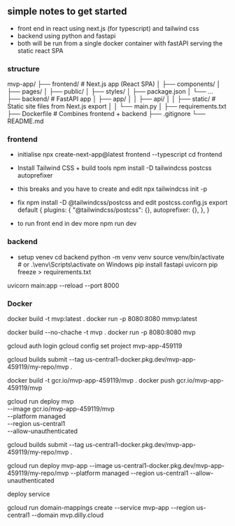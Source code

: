 ## simple notes to get started

- front end in react using next.js (for typescript) and tailwind css
- backend using python and fastapi
- both will be run from a single docker container with fastAPI serving the static react SPA

### structure ###

mvp-app/
├── frontend/                    # Next.js app (React SPA)
│   ├── components/
│   ├── pages/
│   ├── public/
│   ├── styles/
│   ├── package.json
│   └── ...
├── backend/                     # FastAPI app
│   ├── app/
│   │   ├── api/
│   │   ├── static/              # Static site files from Next.js export
│   │   └── main.py
│   ├── requirements.txt
├── Dockerfile                   # Combines frontend + backend
├── .gitignore
└── README.md


### frontend ###

- initialise
npx create-next-app@latest frontend --typescript
cd frontend

- Install Tailwind CSS + build tools
npm install -D tailwindcss postcss autoprefixer

- this breaks and you have to create and edit
npx tailwindcss init -p

- fix
npm install -D @tailwindcss/postcss
and edit postcss.config.js
export default {
  plugins: {
    "@tailwindcss/postcss": {},
    autoprefixer: {},
  },
}


- to run front end in dev more npm run dev


### backend ###

- setup venev
cd backend
python -m venv venv
source venv/bin/activate  # or .\\venv\\Scripts\\activate on Windows
pip install fastapi uvicorn
pip freeze > requirements.txt


uvicorn main:app --reload --port 8000



### Docker ###
docker build -t mvp:latest .
docker run -p 8080:8080 mmvp:latest

docker build --no-chache -t mvp .
docker run -p 8080:8080 mvp



gcloud auth login
gcloud config set project mvp-app-459119


gcloud builds submit --tag us-central1-docker.pkg.dev/mvp-app-459119/my-repo/mvp .



docker build -t gcr.io/mvp-app-459119/mvp .
docker push gcr.io/mvp-app-459119/mvp

gcloud run deploy mvp \
  --image gcr.io/mvp-app-459119/mvp \
  --platform managed \
  --region us-central1 \
  --allow-unauthenticated


gcloud builds submit --tag us-central1-docker.pkg.dev/mvp-app-459119/my-repo/mvp .

gcloud run deploy mvp-app --image us-central1-docker.pkg.dev/mvp-app-459119/my-repo/mvp --platform managed --region us-central1 --allow-unauthenticated

deploy service

gcloud run domain-mappings create --service mvp-app --region us-central1 --domain mvp.dilly.cloud